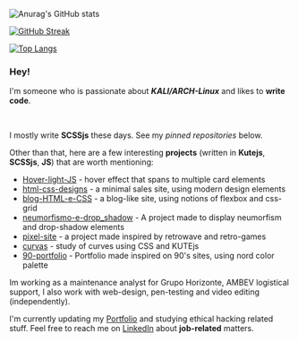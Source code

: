<!-- <img align="left" src="https://darknetdiaries.com/imgs/dangercable.jpg"> -->

![Anurag's GitHub stats](https://github-readme-stats.vercel.app/api?username=wannacry3030&show_icons=true&theme=synthwave)

[![GitHub Streak](https://streak-stats.demolab.com/?user=wannacry3030)](https://git.io/streak-stats)

[![Top Langs](https://github-readme-stats.vercel.app/api/top-langs/?username=wannacry3030&layout=compact&theme=vision-friendly-dark)](https://github.com/anuraghazra/github-readme-stats)

### Hey!

I'm someone who is passionate about ***KALI/ARCH-Linux*** and likes to **write code**.

<br>

I mostly write **SCSSjs** these days. See my _pinned repositories_ below.

Other than that, here are a few interesting **projects** (written in **Kutejs**, **SCSSjs**, **JS**) that are worth mentioning:

- [Hover-light-JS](https://github.com/wannacry3030/Hover-light-JS) - hover effect that spans to multiple card elements
- [html-css-designs](https://github.com/wannacry3030/html_css-designs) - a minimal sales site, using modern design elements
- [blog-HTML-e-CSS](https://github.com/wannacry3030/blog-HTML-e-CSS) - a blog-like site, using notions of flexbox and css-grid
- [neumorfismo-e-drop_shadow](https://github.com/wannacry3030/neumorfismo-e-drop_shadow) - A project made to display neumorfism and drop-shadow elements
- [pixel-site](https://github.com/wannacry3030/pixel_site) - a project made inspired by retrowave and retro-games
- [curvas](https://github.com/wannacry3030/curvas) - study of curves using CSS and KUTEjs
- [90-portfolio](https://github.com/wannacry3030/90-portfolio) - Portfolio made inspired on 90's sites, using nord color palette

Im working as a maintenance analyst for Grupo Horizonte, AMBEV logistical support, I also work with web-design, pen-testing and video editing (independently).

I'm currently updating my [Portfolio](https://fenrirdesign.tech) and studying ethical hacking related stuff. Feel free to reach me on [LinkedIn](https://www.linkedin.com/in/orhunp/) about **job-related** matters.

